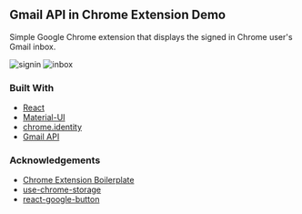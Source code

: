 ## Gmail API in Chrome Extension Demo

Simple Google Chrome extension that displays the signed in Chrome user's Gmail inbox.

![signin](https://user-images.githubusercontent.com/70483566/129666373-ad95851c-aff1-4c65-87e7-e83320b2c3ef.png)
![inbox](https://user-images.githubusercontent.com/70483566/129666376-3b24cdb2-c40f-43d5-82b0-c7942d034782.png)
 
### Built With

-   [React](https://reactjs.org/)
-   [Material-UI](https://material-ui.com/)
-   [chrome.identity](https://developer.chrome.com/docs/extensions/reference/identity/)
-   [Gmail API](https://developers.google.com/gmail/api)

<!-- ACKNOWLEDGEMENTS -->

### Acknowledgements

-   [Chrome Extension Boilerplate](https://github.com/lxieyang/chrome-extension-boilerplate-react)
-   [use-chrome-storage](https://github.com/onikienko/use-chrome-storage)
-   [react-google-button](https://github.com/prescottprue/react-google-button)
